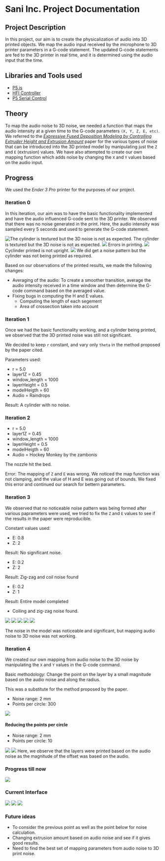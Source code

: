 # Sani Inc. Project Documentation

## Project Description
In this project, our aim is to create the physicalization of audio into 3D printed objects. We map the audio input received by the microphone to 3D printer parameters in a G-code statement. The updated G-code statements are fed to the 3D printer in real time, and it is determined using the audio input that the time.

## Libraries and Tools used
* [P5.js](https://p5js.org/)
* [HFI Controller](https://github.com/qubick/HFI-controller)
* [P5 Serial Control](https://github.com/p5-serial/p5.serialcontrol)

## Theory
To map the audio noise to 3D noise, we needed a function that maps the audio intensity at a given time to the G-code parameters `(X, Y, Z, E, etc)`. We referred to the [*Expressive Fused Deposition Modeling by Controlling Extruder Height and Extrusion Amount*](https://haruki.xyz/pdf/efdm_preprint.pdf) paper for the various types of noise that can be introduced into the 3D printed model by manipulating just the `Z` and `E` (extrusion) values. We have also attempted to create our own mapping function which adds noise by changing the `X` and `Y` values based on the audio input.

## Progress

We used the *Ender 3 Pro* printer for the purposes of our project.

### Iteration 0

In this iteration, our aim was to have the basic functionality implemented and have the audio influenced G-code sent to the 3D printer. We observed that there was no noise generated in the print. Here, the audio intensity was sampled every 5 seconds and used to generate the G-code statement.

![The cylinder is textured but the 3D noise is not as expected.](./img/1.jpg)
The cylinder is textured but the 3D noise is not as expected.
![](./img/2.jpg)
Errors in printing.
![](./img/3.jpg)
Cyclinder printed is not upright.
![](./img/4.jpg)
We did get a noise pattern but the cylinder was not being printed as required.

Based on our observations of the printed results, we made the following changes:
* Averaging of the audio: To create a smoother transition, average the audio intensity received in a time window and then determine the G-code command based on the averaged value.
* Fixing bugs in computing the H and E values.
  * Computing the length of each segement
  * Area of crossection taken into account

### Iteration 1
Once we had the basic functionality working, and a cylinder being printed, we observed that the 3D printed noise was still not significant.

We decided to keep `r` constant, and vary only `theta` in the method proposed by the paper cited.

Parameters used:
* r = 5.0
* layer1Z = 0.45
* window_length = 1000
* layerHeight = 0.5
* modelHeigth = 60
* Audio = Raindrops

Result: A cylinder with no noise.

### Iteration 2
* r = 5.0
* layer1Z = 0.45
* window_length = 1000
* layerHeight = 0.5
* modelHeigth = 60
* Audio =  Hockey Monkey by the zambonis

The nozzle hit the bed.

Error: The mapping of `Z` and `E` was wrong. We noticed the map function was not clamping, and the value of H and E was going out of bounds. We fixed this error and continued our search for bettern parameters.

### Iteration 3

We observed that no noticeable noise pattern was being formed after various paprameters were used, we tried to fix the `Z` and `E` values to see if the results in the paper were reproducible. 

Constant values used:
* E: 0.8
* Z: 2 

Result: No significant noise. 

* E: 0.2
* Z: 2

Result: Zig-zag and coil noise found

* E: 0.2
* Z: 1

Result: Entire model completed 
* Coiling and zig-zag noise found.

![](./img/5.jpg)
![](./img/6.jpg)
![](./img/7.jpg)
![](./img/8.jpg)
![](./img/9.jpg)

The noise in the model was noticeable and significant, but mapping audio noise to 3D noise was not working.

### Iteration 4
We created our own mapping from audio noise to the 3D noise by manipulating the `X` and `Y` values in the G-code command. 

Basic methodology: Change the point on the layer by a small magnitude based on the audio noise and along the radius.

This was a substitute for the method proposed by the paper.

* Noise range: 2 mm 
* Points per circle: 300

![](./img/14.jpg)

#### Reducing the points per circle
* Noise range: 2 mm
* Points per circle: 10

![](./img/15.jpg)
![](./img/16.jpg)
Here, we observe that the layers were printed based on the audio noise as the magnitude of the offset was based on the audio.

### Progress till now
![](./img/18.jpg)

### Current Interface
![](./img/19.png)
![](./img/21.png)
![](./img/29.png)

### Future ideas
* To consider the previous point as well as the point below for noise calculation.
* Changing extrusion amount based on audio noise and see if it gives good results.
* Need to find the best set of mapping parameters from audio noise to 3D print noise.

